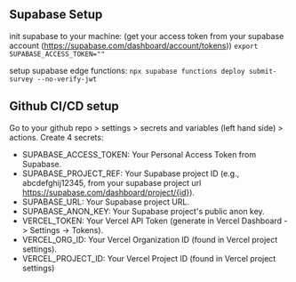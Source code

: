 ## Supabase Setup

init supabase to your machine: (get your access token from your supabase account (https://supabase.com/dashboard/account/tokens))
`export SUPABASE_ACCESS_TOKEN=""`

setup supabase edge functions:
`npx supabase functions deploy submit-survey --no-verify-jwt`

## Github CI/CD setup
Go to your github repo > settings > secrets and variables (left hand side) > actions. Create 4 secrets:
- SUPABASE_ACCESS_TOKEN: Your Personal Access Token from Supabase.
- SUPABASE_PROJECT_REF: Your Supabase project ID (e.g., abcdefghij12345, from your supabase project url https://supabase.com/dashboard/project/{id}).
- SUPABASE_URL: Your Supabase project URL.
- SUPABASE_ANON_KEY: Your Supabase project's public anon key.
- VERCEL_TOKEN: Your Vercel API Token (generate in Vercel Dashboard -> Settings -> Tokens).
- VERCEL_ORG_ID: Your Vercel Organization ID (found in Vercel project settings).
- VERCEL_PROJECT_ID: Your Vercel Project ID (found in Vercel project settings)